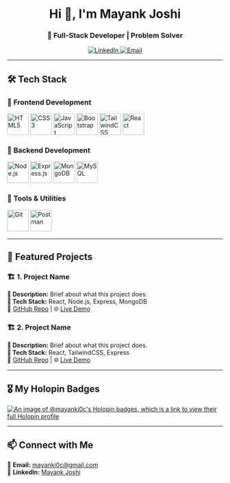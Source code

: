 <h1 align="center">Hi 👋, I'm Mayank Joshi</h1>
<h3 align="center">🚀 Full-Stack Developer | Problem Solver</h3>

<p align="center">
  <a href="https://www.linkedin.com/in/mayank--joshi/">
    <img src="https://img.icons8.com/fluency/48/000000/linkedin.png" alt="LinkedIn" />
  </a>
  <a href="mailto:mayankj0c@gmail.com">
    <img src="https://img.icons8.com/fluency/48/000000/gmail.png" alt="Email" />
  </a>
</p>

---

## 🛠️ Tech Stack  

### 🔹 **Frontend Development**  
<p align="left">
  <a href="https://developer.mozilla.org/en-US/docs/Web/HTML"><img src="https://cdn.jsdelivr.net/gh/devicons/devicon/icons/html5/html5-original.svg" alt="HTML5" width="50" height="50"/></a>
  <a href="https://developer.mozilla.org/en-US/docs/Web/CSS"><img src="https://cdn.jsdelivr.net/gh/devicons/devicon/icons/css3/css3-original.svg" alt="CSS3" width="50" height="50"/></a>
  <a href="https://developer.mozilla.org/en-US/docs/Web/JavaScript"><img src="https://cdn.jsdelivr.net/gh/devicons/devicon/icons/javascript/javascript-original.svg" alt="JavaScript" width="50" height="50"/></a>
  <a href="https://getbootstrap.com/"><img src="https://cdn.jsdelivr.net/gh/devicons/devicon/icons/bootstrap/bootstrap-original.svg" alt="Bootstrap" width="50" height="50"/></a>
  <a href="https://tailwindcss.com/"><img src="https://www.vectorlogo.zone/logos/tailwindcss/tailwindcss-icon.svg" alt="TailwindCSS" width="50" height="50"/></a>
  <a href="https://react.dev/"><img src="https://cdn.jsdelivr.net/gh/devicons/devicon/icons/react/react-original.svg" alt="React" width="50" height="50"/></a>
</p>

### 🔹 **Backend Development**  
<p align="left">
  <a href="https://nodejs.org/"><img src="https://cdn.jsdelivr.net/gh/devicons/devicon/icons/nodejs/nodejs-original.svg" alt="Node.js" width="50" height="50"/></a>
  <a href="https://expressjs.com/"><img src="https://upload.wikimedia.org/wikipedia/commons/6/64/Expressjs.png" alt="Express.js" width="50" height="50"/></a>
  <a href="https://www.mongodb.com/"><img src="https://cdn.jsdelivr.net/gh/devicons/devicon/icons/mongodb/mongodb-original.svg" alt="MongoDB" width="50" height="50"/></a>
  <a href="https://www.mysql.com/"><img src="https://cdn.jsdelivr.net/gh/devicons/devicon/icons/mysql/mysql-original.svg" alt="MySQL" width="50" height="50"/></a>
</p>

### 🔹 **Tools & Utilities**  
<p align="left">
  <a href="https://git-scm.com/"><img src="https://cdn.jsdelivr.net/gh/devicons/devicon/icons/git/git-original.svg" alt="Git" width="50" height="50"/></a>
  <a href="https://www.postman.com/"><img src="https://www.vectorlogo.zone/logos/getpostman/getpostman-icon.svg" alt="Postman" width="50" height="50"/></a>
</p>

---

## 📂 Featured Projects  

### 🏗️ **1. Project Name**  
**🔹 Description:** Brief about what this project does.  
**🔹 Tech Stack:** React, Node.js, Express, MongoDB  
🔗 [GitHub Repo](https://github.com/your-repo) | 🌐 [Live Demo](#)  

### 🏗️ **2. Project Name**  
**🔹 Description:** Brief about what this project does.  
**🔹 Tech Stack:** React, TailwindCSS, Express  
🔗 [GitHub Repo](https://github.com/your-repo) | 🌐 [Live Demo](#)  

---

## 🎖️ My Holopin Badges  
[![An image of @mayankj0c's Holopin badges, which is a link to view their full Holopin profile](https://holopin.me/mayankj0c)](https://holopin.io/@mayankj0c)  

---

## 📫 Connect with Me  
📧 **Email:** mayankj0c@gmail.com  
💼 **LinkedIn:** [Mayank Joshi](https://www.linkedin.com/in/mayank--joshi/)  
